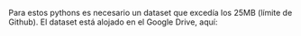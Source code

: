 Para estos pythons es necesario un dataset que excedía los 25MB (límite de Github). El dataset está alojado en el Google Drive, aquí:
